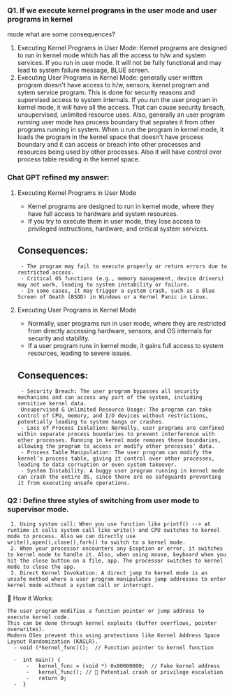 ### Q1. If we execute kernel programs in the user mode and user programs in kernel 
mode what are some consequences? 

1. Executing Kernel Programs in User Mode: Kernel programs are designed to run in kernel mode which has all the access to h/w and system services. If you run in user mode. It will not be fully functional and may lead to system failure message, BLUE screen.
2. Executing User Programs in Kernel Mode: generally user written program doesn't have access to h/w, sensors, kernel program and sytem service program. This is done for security reasons and supervised access to system internals. If you run the user program in kernel mode, it will have all the access. That can cause security breach, unsupervised, unlimited resource uses. Also, generally an user program running user mode has process boundary that seprates it from other programs running in system. When u run the program in kernel mode, it loads the program in the kernel space that doesn't have process boundary and it can access or breach into other processes and resources being used by other processes. Also it will have control over process table residing in the kernel space.

### Chat GPT refined my answer: 
1. Executing Kernel Programs in User Mode

    - Kernel programs are designed to run in kernel mode, where they have full access to hardware and system resources.
    - If you try to execute them in user mode, they lose access to privileged instructions, hardware, and critical system services.
    ## Consequences:
        - The program may fail to execute properly or return errors due to restricted access.
        - Critical OS functions (e.g., memory management, device drivers) may not work, leading to system instability or failure.
        - In some cases, it may trigger a system crash, such as a Blue Screen of Death (BSOD) in Windows or a Kernel Panic in Linux.

2. Executing User Programs in Kernel Mode

    - Normally, user programs run in user mode, where they are restricted from directly accessing hardware, sensors, and OS internals for security and stability.
    - If a user program runs in kernel mode, it gains full access to system resources, leading to severe issues.
    ## Consequences:
        - Security Breach: The user program bypasses all security mechanisms and can access any part of the system, including sensitive kernel data.
        Unsupervised & Unlimited Resource Usage: The program can take control of CPU, memory, and I/O devices without restrictions, potentially leading to system hangs or crashes.
        - Loss of Process Isolation: Normally, user programs are confined within separate process boundaries to prevent interference with other processes. Running in kernel mode removes these boundaries, allowing the program to access or modify other processes’ data.
        - Process Table Manipulation: The user program can modify the kernel’s process table, giving it control over other processes, leading to data corruption or even system takeover.
        - System Instability: A buggy user program running in kernel mode can crash the entire OS, since there are no safeguards preventing it from executing unsafe operations.
### Q2 : Define three styles of switching from user mode to supervisor mode.
      
     1. Using system call: When you use function like printf() --> at runtime it calls system call like write() and CPU switches to kernel mode to process. Also we can directly use write(),open(),close(),fork() to switch to a kernel mode.
     2. When your processor encounters any Eception or error, it switches to kernel mode to handle it. Also, when using mouse, keyboard when you hit the close button on a file, app. The processor switches to kernel mode to close the app.
     3. Direct Kernel Invokation: A direct jump to kernel mode is an unsafe method where a user program manipulates jump addresses to enter kernel mode without a system call or interrupt.

   🔹 How it Works:

    The user program modifies a function pointer or jump address to execute kernel code.
    This can be done through kernel exploits (buffer overflows, pointer overwrites).
    Modern OSes prevent this using protections like Kernel Address Space Layout Randomization (KASLR).
      - void (*kernel_func)();  // Function pointer to kernel function

      -  int main() {
          -   kernel_func = (void *) 0x80000000;  // Fake kernel address
          -   kernel_func(); // 🚨 Potential crash or privilege escalation
          -   return 0;
      -  }
